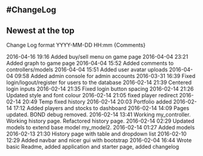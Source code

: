 #ChangeLog
---
Newest at the top
---
Change Log format
	YYYY-MM-DD HH:mm {Comments}

2016-04-16 19:16 Added buy/sell menu on game page
2016-04-04 23:21 Added graph to game page
2016-04-04 15:52 Added comments to controllers/models
2016-04-04 15:51 Added user avatar uploads
2016-04-04 09:58 Added admin console for admin accounts
2016-03-31 16:39 Fixed login/logout/register for users to the database
2016-02-14 21:39 Centered login inputs
2016-02-14 21:35 Fixed login button spacing
2016-02-14 21:26 Updated style and font colour
2016-02-14 21:05 fixed player redirect
2016-02-14 20:49 Temp fixed history
2016-02-14 20:03 Portfolio added
2016-02-14 17:12 Added players and stocks to dashboard
2016-02-14 14:09 Pages updated. BOND debug removed.
2016-02-14 13:41 Working my_controller. Working history page. Refactored history page. 
2016-02-14 02:29 Updated models to extend base model my_model2.
2016-02-14 01:27 Added models
2016-02-13 21:30 History page with table and dropdown list
2016-02-10 12:29 Added navbar and nicer gui with bootstrap
2016-02-04 16:44 Wrote basic Readme, added application and starter page, added changelog

